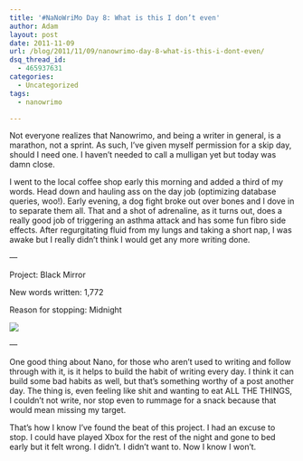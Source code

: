 ```yaml
---
title: '#NaNoWriMo Day 8: What is this I don’t even'
author: Adam
layout: post
date: 2011-11-09
url: /blog/2011/11/09/nanowrimo-day-8-what-is-this-i-dont-even/
dsq_thread_id:
  - 465937631
categories:
  - Uncategorized
tags:
  - nanowrimo

---
```

Not everyone realizes that Nanowrimo, and being a writer in general, is a marathon, not a sprint. As such, I&#8217;ve given myself permission for a skip day, should I need one. I haven&#8217;t needed to call a mulligan yet but today was damn close.

I went to the local coffee shop early this morning and added a third of my words. Head down and hauling ass on the day job (optimizing database queries, woo!). Early evening, a dog fight broke out over bones and I dove in to separate them all. That and a shot of adrenaline, as it turns out, does a really good job of triggering an asthma attack and has some fun fibro side effects. After regurgitating fluid from my lungs and taking a short nap, I was awake but I really didn&#8217;t think I would get any more writing done.

&#8212;
  
Project: Black Mirror
  
New words written: 1,772
  
Reason for stopping: Midnight

![][1]
  
&#8212;

One good thing about Nano, for those who aren&#8217;t used to writing and follow through with it, is it helps to build the habit of writing every day. I think it can build some bad habits as well, but that&#8217;s something worthy of a post another day. The thing is, even feeling like shit and wanting to eat ALL THE THINGS, I couldn&#8217;t not write, nor stop even to rummage for a snack because that would mean missing my target.

That&#8217;s how I know I&#8217;ve found the beat of this project. I had an excuse to stop. I could have played Xbox for the rest of the night and gone to bed early but it felt wrong. I didn&#8217;t. I didn&#8217;t want to. Now I know I won&#8217;t.

 [1]: http://picometer.writertopia.com/words=13582&target=50000